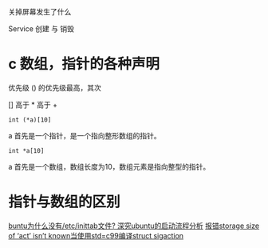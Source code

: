 关掉屏幕发生了什么

Service 创建 与 销毁



# c 数组，指针的各种声明

优先级 () 的优先级最高，其次

[] 高于 * 高于 +

    int (*a)[10] 

a 首先是一个指针，是一个指向整形数组的指针。
 
    int *a[10]

a 首先是一个数组，数组长度为10，数组元素是指向整型的指针。

# 指针与数组的区别

[buntu为什么没有/etc/inittab文件? 深究ubuntu的启动流程分析](http://ginchenorlee.com/blog/2012/10/17/ubuntn-why-not-have-initab-file)
[报错storage size of ‘act’ isn’t known当使用std=c99编译struct sigaction](http://blog.csdn.net/gatieme/article/details/50991903)